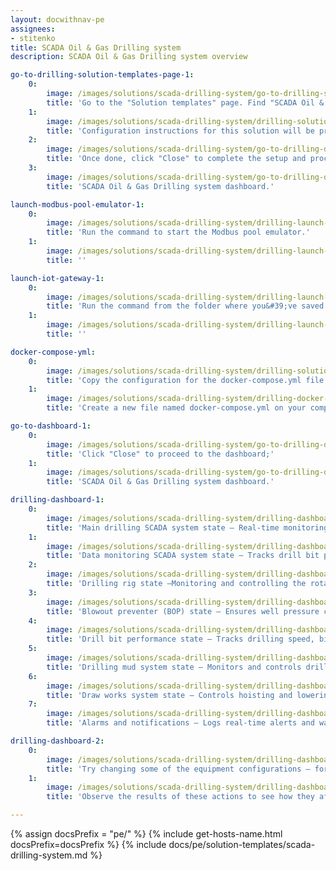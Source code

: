 ```yaml
---
layout: docwithnav-pe
assignees:
- stitenko
title: SCADA Oil & Gas Drilling system
description: SCADA Oil & Gas Drilling system overview

go-to-drilling-solution-templates-page-1:
    0:
        image: /images/solutions/scada-drilling-system/go-to-drilling-solution-templates-page-1-pe.png
        title: 'Go to the "Solution templates" page. Find "SCADA Oil & Gas Drilling system" and click "Install" to start the installation process.'
    1:
        image: /images/solutions/scada-drilling-system/drilling-solution-instruction-1-pe.png
        title: 'Configuration instructions for this solution will be provided — follow the steps as instructed.'
    2:
        image: /images/solutions/scada-drilling-system/go-to-drilling-dashboard-1-pe.png
        title: 'Once done, click "Close" to complete the setup and proceed to the dashboard.'
    3:
        image: /images/solutions/scada-drilling-system/go-to-drilling-dashboard-2-pe.png
        title: 'SCADA Oil & Gas Drilling system dashboard.'

launch-modbus-pool-emulator-1:
    0:
        image: /images/solutions/scada-drilling-system/drilling-launch-modbus-emulator-1-pe.png
        title: 'Run the command to start the Modbus pool emulator.'
    1:
        image: /images/solutions/scada-drilling-system/drilling-launch-modbus-emulator-2-pe.png
        title: ''

launch-iot-gateway-1:
    0:
        image: /images/solutions/scada-drilling-system/drilling-launch-iot-gateway-1-pe.png
        title: 'Run the command from the folder where you&#39;ve saved the docker-compose.yml file to run the IoT Gateway:'
    1:
        image: /images/solutions/scada-drilling-system/drilling-launch-iot-gateway-2-pe.png
        title: ''

docker-compose-yml:
    0:
        image: /images/solutions/scada-drilling-system/drilling-solution-instruction-2-pe.png
        title: 'Copy the configuration for the docker-compose.yml file from the instructions;'
    1:
        image: /images/solutions/scada-drilling-system/drilling-docker-compose-yml.png
        title: 'Create a new file named docker-compose.yml on your computer, paste the copied configuration into it, and save the file.'

go-to-dashboard-1:
    0:
        image: /images/solutions/scada-drilling-system/go-to-drilling-dashboard-1-pe.png
        title: 'Click "Close" to proceed to the dashboard;'
    1:
        image: /images/solutions/scada-drilling-system/go-to-drilling-dashboard-2-pe.png
        title: 'SCADA Oil & Gas Drilling system dashboard.'

drilling-dashboard-1:
    0:
        image: /images/solutions/scada-drilling-system/drilling-dashboard-1-pe.png
        title: 'Main drilling SCADA system state – Real-time monitoring of drilling parameters (speed, depth, tension, flow rate) with control over pumps, rotors, and preventers.'
    1:
        image: /images/solutions/scada-drilling-system/drilling-dashboard-2-pe.png
        title: 'Data monitoring SCADA system state – Tracks drill bit position, well pressure, mud flow, mechanical tension, drilling performance, equipment status, and environmental conditions while analyzing temperature, vibration, and gas levels to prevent failures.'
    2:
        image: /images/solutions/scada-drilling-system/drilling-dashboard-3-pe.png
        title: 'Drilling rig state –Monitoring and controlling the rotational speed, hoisting speed, and drilling rig pressure, with real-time load analysis and drilling progress tracking.'
    3:
        image: /images/solutions/scada-drilling-system/drilling-dashboard-4-pe.png
        title: 'Blowout preventer (BOP) state – Ensures well pressure control, monitors leaks, mud temperature, and gas levels, with real-time pressure trend analysis.'
    4:
        image: /images/solutions/scada-drilling-system/drilling-dashboard-5-pe.png
        title: 'Drill bit performance state – Tracks drilling speed, bit position, vibration, and temperature to optimize penetration rate and efficiency.'
    5:
        image: /images/solutions/scada-drilling-system/drilling-dashboard-6-pe.png
        title: 'Drilling mud system state – Monitors and controls drilling fluid properties, ensuring proper lubrication, cooling, and circulation.'
    6:
        image: /images/solutions/scada-drilling-system/drilling-dashboard-7-pe.png
        title: 'Draw works system state – Controls hoisting and lowering of the drill string, adjusting speed, direction, and tension while tracking vibrations and position.'
    7:
        image: /images/solutions/scada-drilling-system/drilling-dashboard-8-pe.png
        title: 'Alarms and notifications – Logs real-time alerts and warnings for quick response to failures, abnormal pressure, or unexpected temperature.'

drilling-dashboard-2:
    0:
        image: /images/solutions/scada-drilling-system/drilling-dashboard-9-pe.png
        title: 'Try changing some of the equipment configurations — for example, set a greater well depth, adjust the drilling speed, or turn off the pump.'
    1:
        image: /images/solutions/scada-drilling-system/drilling-dashboard-10-pe.png
        title: 'Observe the results of these actions to see how they affect the system.'

---
```


{% assign docsPrefix = "pe/" %}
{% include get-hosts-name.html docsPrefix=docsPrefix %}
{% include docs/pe/solution-templates/scada-drilling-system.md %}